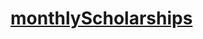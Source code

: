 # [monthlyScholarships](https://app.codesignal.com/arcade/db/welcome-to-the-table/6eMusSHbdjavds7Cq/)
